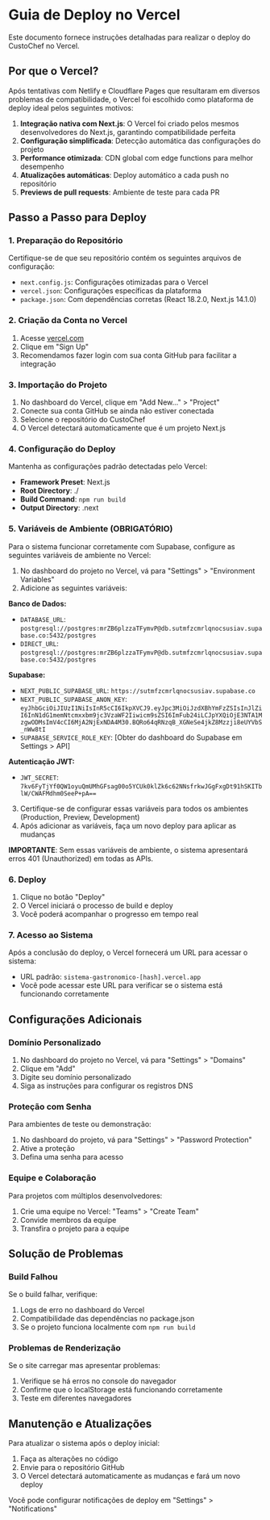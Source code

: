 # Guia de Deploy no Vercel

Este documento fornece instruções detalhadas para realizar o deploy do CustoChef no Vercel.

## Por que o Vercel?

Após tentativas com Netlify e Cloudflare Pages que resultaram em diversos problemas de compatibilidade, o Vercel foi escolhido como plataforma de deploy ideal pelos seguintes motivos:

1. **Integração nativa com Next.js**: O Vercel foi criado pelos mesmos desenvolvedores do Next.js, garantindo compatibilidade perfeita
2. **Configuração simplificada**: Detecção automática das configurações do projeto
3. **Performance otimizada**: CDN global com edge functions para melhor desempenho
4. **Atualizações automáticas**: Deploy automático a cada push no repositório
5. **Previews de pull requests**: Ambiente de teste para cada PR

## Passo a Passo para Deploy

### 1. Preparação do Repositório

Certifique-se de que seu repositório contém os seguintes arquivos de configuração:

- `next.config.js`: Configurações otimizadas para o Vercel
- `vercel.json`: Configurações específicas da plataforma
- `package.json`: Com dependências corretas (React 18.2.0, Next.js 14.1.0)

### 2. Criação da Conta no Vercel

1. Acesse [vercel.com](https://vercel.com)
2. Clique em "Sign Up"
3. Recomendamos fazer login com sua conta GitHub para facilitar a integração

### 3. Importação do Projeto

1. No dashboard do Vercel, clique em "Add New..." > "Project"
2. Conecte sua conta GitHub se ainda não estiver conectada
3. Selecione o repositório do CustoChef
4. O Vercel detectará automaticamente que é um projeto Next.js

### 4. Configuração do Deploy

Mantenha as configurações padrão detectadas pelo Vercel:

- **Framework Preset**: Next.js
- **Root Directory**: ./
- **Build Command**: `npm run build`
- **Output Directory**: .next

### 5. Variáveis de Ambiente (OBRIGATÓRIO)

Para o sistema funcionar corretamente com Supabase, configure as seguintes variáveis de ambiente no Vercel:

1. No dashboard do projeto no Vercel, vá para "Settings" > "Environment Variables"
2. Adicione as seguintes variáveis:

**Banco de Dados:**
- `DATABASE_URL`: `postgresql://postgres:mrZB6plzzaTFymvP@db.sutmfzcmrlqnocsusiav.supabase.co:5432/postgres`
- `DIRECT_URL`: `postgresql://postgres:mrZB6plzzaTFymvP@db.sutmfzcmrlqnocsusiav.supabase.co:5432/postgres`

**Supabase:**
- `NEXT_PUBLIC_SUPABASE_URL`: `https://sutmfzcmrlqnocsusiav.supabase.co`
- `NEXT_PUBLIC_SUPABASE_ANON_KEY`: `eyJhbGciOiJIUzI1NiIsInR5cCI6IkpXVCJ9.eyJpc3MiOiJzdXBhYmFzZSIsInJlZiI6InN1dG1memNtcmxxbm9jc3VzaWF2Iiwicm9sZSI6ImFub24iLCJpYXQiOjE3NTA1MzgwODMsImV4cCI6MjA2NjExNDA4M30.BQRo64qRNzqB_XGNeSe4jkZ8Mzzji8eUYVbS_nWw8tI`
- `SUPABASE_SERVICE_ROLE_KEY`: [Obter do dashboard do Supabase em Settings > API]

**Autenticação JWT:**
- `JWT_SECRET`: `7kv6FyTjYf0QW1oyuQmUMhGFsag00o5YCUk0klZk6c62NNsfrkwJGgFxgDt91hSKITblW/CWAFMdhm0SeeP+pA==`

3. Certifique-se de configurar essas variáveis para todos os ambientes (Production, Preview, Development)
4. Após adicionar as variáveis, faça um novo deploy para aplicar as mudanças

**IMPORTANTE**: Sem essas variáveis de ambiente, o sistema apresentará erros 401 (Unauthorized) em todas as APIs.

### 6. Deploy

1. Clique no botão "Deploy"
2. O Vercel iniciará o processo de build e deploy
3. Você poderá acompanhar o progresso em tempo real

### 7. Acesso ao Sistema

Após a conclusão do deploy, o Vercel fornecerá um URL para acessar o sistema:
- URL padrão: `sistema-gastronomico-[hash].vercel.app`
- Você pode acessar este URL para verificar se o sistema está funcionando corretamente

## Configurações Adicionais

### Domínio Personalizado

1. No dashboard do projeto no Vercel, vá para "Settings" > "Domains"
2. Clique em "Add"
3. Digite seu domínio personalizado
4. Siga as instruções para configurar os registros DNS

### Proteção com Senha

Para ambientes de teste ou demonstração:

1. No dashboard do projeto, vá para "Settings" > "Password Protection"
2. Ative a proteção
3. Defina uma senha para acesso

### Equipe e Colaboração

Para projetos com múltiplos desenvolvedores:

1. Crie uma equipe no Vercel: "Teams" > "Create Team"
2. Convide membros da equipe
3. Transfira o projeto para a equipe

## Solução de Problemas

### Build Falhou

Se o build falhar, verifique:

1. Logs de erro no dashboard do Vercel
2. Compatibilidade das dependências no package.json
3. Se o projeto funciona localmente com `npm run build`

### Problemas de Renderização

Se o site carregar mas apresentar problemas:

1. Verifique se há erros no console do navegador
2. Confirme que o localStorage está funcionando corretamente
3. Teste em diferentes navegadores

## Manutenção e Atualizações

Para atualizar o sistema após o deploy inicial:

1. Faça as alterações no código
2. Envie para o repositório GitHub
3. O Vercel detectará automaticamente as mudanças e fará um novo deploy

Você pode configurar notificações de deploy em "Settings" > "Notifications"

